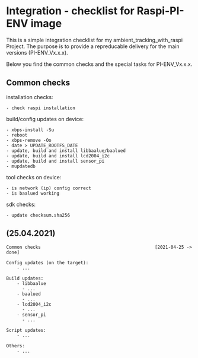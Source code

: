 Integration - checklist for Raspi-PI-ENV image
==============================================

This is a simple integration checklist for my ambient_tracking_with_raspi
Project. The purpose is to provide a repreducable delivery for the
main versions (PI-ENV_Vx.x.x).

Below you find the common checks and the special tasks for PI-ENV_Vx.x.x.


Common checks
-------------

installation checks:

	- check raspi installation

build/config updates on device:

	- xbps-install -Su
	- reboot
	- xbps-remove -Oo
	- date > UPDATE_ROOTFS_DATE
	- update, build and install libbaalue/baalued
	- update, build and install lcd2004_i2c
	- update, build and install sensor_pi
	- mupdatedb

tool checks on device:

	- is network (ip) config correct
	- is baalued working

sdk checks:

	- update checksum.sha256



 (25.04.2021)
---------------------------

	Common checks                                           [2021-04-25 -> done]

	Config updates (on the target):
		- ...

	Build updates:
		- libbaalue
		  - ...
		- baalued
		  - ...
		- lcd2004_i2c
		  - ...
	    - sensor_pi
		  - ...

	Script updates:
		- ...

	Others:
		- ...

